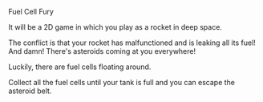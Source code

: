 Fuel Cell Fury

It will be a 2D game in which you play as a rocket in deep space.

The conflict is that your rocket has malfunctioned and is leaking all its fuel!
And damn! There's asteroids coming at you everywhere!

Luckily, there are fuel cells floating around.

Collect all the fuel cells until your tank is full and you can escape the asteroid belt.
